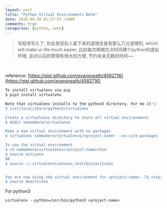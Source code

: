 ```yaml
---
layout: post
title: "Python Virtual Environments Note"
date: 2016-09-30 01:27:57 +1000
comments: true
categories: [python, venv]
---
```



> 写程序写久了, 你会发现前人留下来的道理总是有那么几分道理的, which will make ur life much easier, 比如每次稍微花点时间建个python的虚拟环境, 会对以后的管理有很大的方便, 节约未来无数的时间~~    

<!--more-->
<br>   

reference: [https://gist.github.com/evansneath/4582716](https://gist.github.com/evansneath/4582716)

```sh
To install virtualenv via pip
$ pip3 install virtualenv

Note that virtualenv installs to the python3 directory. For me it's:
$ /usr/local/share/python3/virtualenv

Create a virtualenvs directory to store all virtual environments
$ mkdir somewhere/virtualenvs

Make a new virtual environment with no packages
$ virtualenv somewhere/virtualenvs/<project-name> --no-site-packages

To use the virtual environment
$ cd somewhere/virtualenvs/<project-name>/bin
$ source activate
OR
$ source ~/.virtualenvs/unswco_test/bin/activate


You are now using the virtual environment for <project-name>. To stop:
$ source deactivate
```

For python3     
```
virtualenv --python=/usr/bin/python3 <project-name>
```